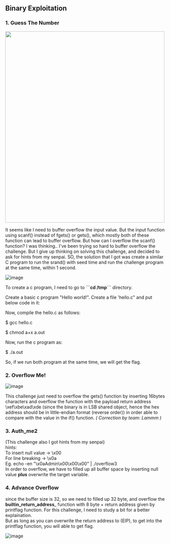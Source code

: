 
## Binary Exploitation
### 1. Guess The Number 

<img src="https://user-images.githubusercontent.com/59368650/121239344-b4abb400-c8cb-11eb-8501-efa3afb91954.png" width="500" height="600" /> 


It seems like I need to buffer overflow the input value. But the input function using scanf() instead of fgets() or gets(), which mostly both of these function can lead to buffer overflow. But how can I overflow the scanf() function? I was thinking..
I've been trying so hard to buffer overflow the challenge. 
But I give up thinking on solving this challenge, and decided to ask for hints from my senpai.
SO, the solution that I got was create a similar C program to run the srand() with seed time and run the challenge program at the same time, within 1 second.

![image](https://user-images.githubusercontent.com/59368650/121240703-351ee480-c8cd-11eb-91db-f85b7e610939.png)

<p> To create a c program, I need to go to ```<span><strong>cd   /tmp</strong></span>``` directory.</p>
<p>Create a basic c program "Hello world!". Create a file 'hello.c" and put below code in it:</p>
<p>Now, compile the hello.c as follows:</p>  
<p>$ gcc hello.c </p>
<p> $ chmod a+x a.out  </p> 
<p>Now, run the c program as:</p> 
<p> $ ./a.out </p> 
<p>So, if we run both program at the same time, we will get the flag.</p>

### 2. Overflow Me!

![image](https://user-images.githubusercontent.com/59368650/121321750-f6c30d00-c940-11eb-9726-8c1d234cb708.png)

This challenge just need to overflow the gets() function by inserting 16bytes characters and overflow the function with the payload return address \xef\xbe\xad\xde (since the binary is in LSB shared object, hence the hex address should be in little-endian format (reverse order)) in order able to compare with the value in the if() function. *( Correction by team: Lammm )*
 

### 3. Auth_me2
(This challenge also I got hints from my senpai)
<br>
hints:
<br>
To insert null value -> \x00
<br/>
For line breaking -> \x0a 
<br>
Eg.
 echo -en  "\x0aAdmin\x00\x00\x00"  | ./overflow3
 <br>
 In order to overflow, we have to filled up all buffer space by inserting null value **plus** overwrite the target variable.
 

### 4. Advance Overflow

since the buffer size is 32, so we need to filled up 32 byte, and overflow the __builtin_return_address___ function with 8 byte + return address given by printflag function.
For this challenge, I need to study a bit for a better explaination. <br> But as long as you can overwrite the return address to (EIP), to get into the printflag function, you will able to get flag. 

![image](https://user-images.githubusercontent.com/59368650/121303074-33850900-c92d-11eb-8e86-ac1add2b1421.png)
